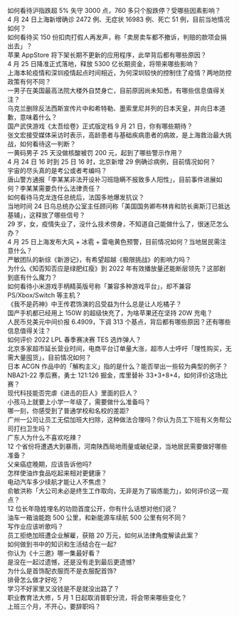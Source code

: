 如何看待沪指跌超 5% 失守 3000 点，760 多只个股跌停？受哪些因素影响？  
4 月 24 日上海新增确诊 2472 例、无症状 16983 例、死亡 51 例，目前当地情况如何？  
如何看待买 150 份扣肉打假人再发声，称「卖房卖车都不撤诉，判赔的款项会捐出去」？  
苹果 AppStore 将下架长期不更新的应用程序，此举背后都有哪些原因？  
4 月 25 日降准正式落地，释放 5300 亿长期资金，将带来哪些影响？  
上海本轮疫情和深圳疫情起点时间相近，为何深圳较快的控制住了疫情？两地防控政策有何不同？  
一男子在美国最高法院大楼外自焚身亡，目前原因尚未知悉，有哪些信息值得关注？  
乌克兰删除反法西斯宣传片中和希特勒、墨索里尼并列的日本天皇，并向日本道歉，意味着什么？  
国产武侠游戏《太吾绘卷》正式版定档 9 月 21 日，你有哪些期待？  
张文宏接受媒体采访时表示，高龄患者与基础疾病患者的病故，是上海救治最大挑战，如何看待这一判断？  
一黄码男子 25 天没做核酸被罚 200 元，起到了哪些警示作用？  
4 月 24 日 16 时到 25 日 16 时，北京新增 29 例确诊病例，目前情况如何？  
宇宙的尽头真的是考公或者考编吗？  
唐山警方通报「李某某非法开设补习班隐瞒不报致多人阳性」，目前事件进展如何？李某某需要负什么法律责任？  
如何看待马克龙连任总统后，法国多地爆发抗议？  
当地时间 24 日乌总统办公室主任顾问称「美国国务卿布林肯和防长奥斯汀已抵达基辅」，这释放了哪些信号？  
29 岁，女，疫情失业了，没什么技术傍身，不知道自己能做什么了，很迷茫怎么办？  
4 月 25 日上海发布大风 + 冰雹 + 雷电黄色预警，目前情况如何？当地居民需注意什么？  
严敏团队的新综《新游记》，有希望超越《极限挑战》的影响力吗？  
为什么《知否知否应是绿肥红瘦》到 2022 年有效播放量还能断层领先？这部剧到底有什么魔力？  
如何看待小米游戏手柄精英版号称「兼容多种游戏平台」，却不兼容 PS/Xbox/Switch 等主机？  
《我不是药神》中王传君饰演的吕受益为什么总是让人吃橘子？  
国产手机都已经用上 150W 的超级快充了，为啥苹果还在坚持 20W 充电？  
人民币兑美元中间价报 6.4909，下调 313 个基点，背后都有哪些原因？还有哪些信息值得关注？  
如何评价 2022 LPL 春季赛决赛 TES 选炸弹人？  
北京多家超市延长营业时间，电商平台订单量大涨，超市人士呼吁「理性购买，无需大量囤货」，目前情况如何？  
日本 ACGN 作品中的「解构主义」指的是什么？能否举出一些较为典型的例子？  
NBA21-22 季后赛，勇士 121:126 掘金，库里替补 33+3+8+4，如何评价这场比赛？  
现代科技能否完虐《进击的巨人》里面的巨人？  
小孩马上就要上小学一年级了，需要做什么准备吗？  
哪一刻，你感受到了普通学校和名校的差距?  
广州一公司让员工无偿加班大扫除，这种做法合理吗？你认为员工下班有义务帮公司打扫卫生吗？  
广东人为什么不喜欢吃辣？  
12 个省份将遭遇大到暴雨，河南陕西局地雨量或破纪录，当地居民需要做好哪些准备？  
父亲癌症晚期，应该告诉他吗?  
怎样使油炸食品吃起来相对更健康？  
电动汽车多少续航才能让人不焦虑？  
俞敏洪称「大公司未必是终生工作取向，无非是为了锻炼能力」，如何评价这一观点？  
12 位长年隐姓埋名的功勋首度公开，你有什么话想对他们说？  
油车一箱油能跑 500 公里，和新能源车续航 500 公里有何不同？  
写作业应该听歌吗？  
员工拒绝加班遭企业解雇，获赔 20 万元，如何从法律角度解读此案？  
如何做到书中的知识和生活结合在一起?  
你认为《十三邀》哪一集最好看？  
是没在一起过遗憾，还是没有走到最后更遗憾?  
为什么是首饰配衣服而不是衣服配首饰?  
排骨怎么做才好吃？  
学习不好家里又没钱是不是就没出路了？  
职业教育法大修，5 月 1 日起取消普职分流，将会带来哪些变化？  
上班三个月，不开心，要辞职吗？  
